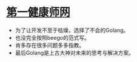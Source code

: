 [第一健康师网](https://no1jks.com)
============================

- 为了让开发不至于枯燥，选择了不会的Golang。
- 也没完全按照beego的范式写。
- 肯多存在很多问题多多指教。
- 最后Golang是上古大神对未来的思考与解决方案。
